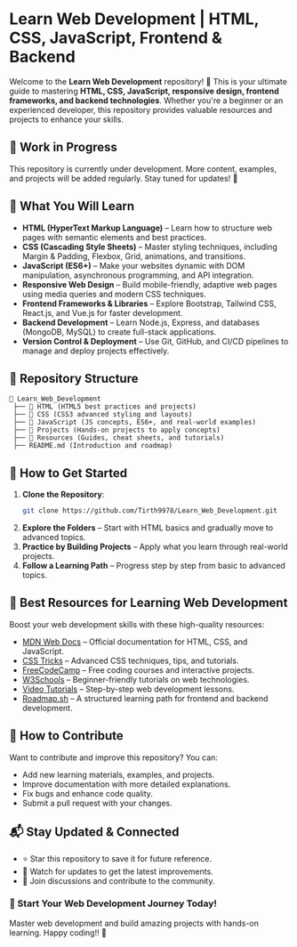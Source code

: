 # Learn Web Development | HTML, CSS, JavaScript, Frontend & Backend

Welcome to the **Learn Web Development** repository! 🚀 This is your ultimate guide to mastering **HTML, CSS, JavaScript, responsive design, frontend frameworks, and backend technologies**. Whether you're a beginner or an experienced developer, this repository provides valuable resources and projects to enhance your skills.

## 🚧 Work in Progress
This repository is currently under development. More content, examples, and projects will be added regularly. Stay tuned for updates! 🚀

## 📌 What You Will Learn
- **HTML (HyperText Markup Language)** – Learn how to structure web pages with semantic elements and best practices.
- **CSS (Cascading Style Sheets)** – Master styling techniques, including Margin & Padding, Flexbox, Grid, animations, and transitions.
- **JavaScript (ES6+)** – Make your websites dynamic with DOM manipulation, asynchronous programming, and API integration.
- **Responsive Web Design** – Build mobile-friendly, adaptive web pages using media queries and modern CSS techniques.
- **Frontend Frameworks & Libraries** – Explore Bootstrap, Tailwind CSS, React.js, and Vue.js for faster development.
- **Backend Development** – Learn Node.js, Express, and databases (MongoDB, MySQL) to create full-stack applications.
- **Version Control & Deployment** – Use Git, GitHub, and CI/CD pipelines to manage and deploy projects effectively.

## 📂 Repository Structure
```
📁 Learn_Web_Development
 ├── 📂 HTML (HTML5 best practices and projects)
 ├── 📂 CSS (CSS3 advanced styling and layouts)
 ├── 📂 JavaScript (JS concepts, ES6+, and real-world examples)
 ├── 📂 Projects (Hands-on projects to apply concepts)
 ├── 📂 Resources (Guides, cheat sheets, and tutorials)
 ├── README.md (Introduction and roadmap)
```

## 🚀 How to Get Started
1. **Clone the Repository**:
   ```sh
   git clone https://github.com/Tirth9978/Learn_Web_Development.git
   ```
2. **Explore the Folders** – Start with HTML basics and gradually move to advanced topics.
3. **Practice by Building Projects** – Apply what you learn through real-world projects.
4. **Follow a Learning Path** – Progress step by step from basic to advanced topics.

## 📖 Best Resources for Learning Web Development
Boost your web development skills with these high-quality resources:
- [MDN Web Docs](https://developer.mozilla.org/) – Official documentation for HTML, CSS, and JavaScript.
- [CSS Tricks](https://css-tricks.com/) – Advanced CSS techniques, tips, and tutorials.
- [FreeCodeCamp](https://www.freecodecamp.org/) – Free coding courses and interactive projects.
- [W3Schools](https://www.w3schools.com/) – Beginner-friendly tutorials on web technologies.
- [Video Tutorials](https://www.codewithharry.com/) – Step-by-step web development lessons.
- [Roadmap.sh](https://roadmap.sh/) – A structured learning path for frontend and backend development.

## 🌟 How to Contribute
Want to contribute and improve this repository? You can:
- Add new learning materials, examples, and projects.
- Improve documentation with more detailed explanations.
- Fix bugs and enhance code quality.
- Submit a pull request with your changes.

## 📬 Stay Updated & Connected
- ⭐ Star this repository to save it for future reference.
- 🔔 Watch for updates to get the latest improvements.
- 💬 Join discussions and contribute to the community.

### 🚀 Start Your Web Development Journey Today!
Master web development and build amazing projects with hands-on learning. Happy coding!! 🎉
